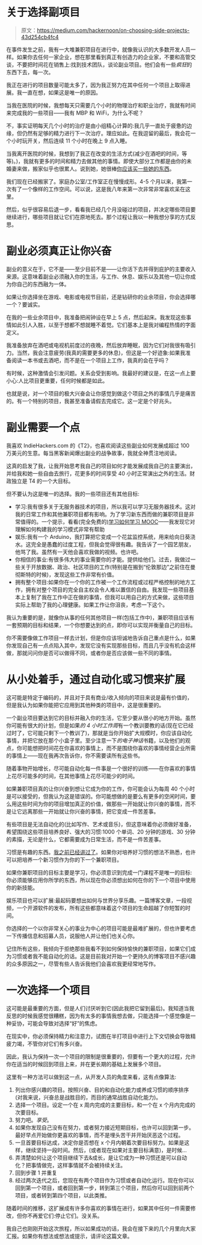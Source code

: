 # 关于选择副项目

> 原文：<https://medium.com/hackernoon/on-choosing-side-projects-43d254cb4fc4>

在事件发生之前，我有一大堆兼职项目在进行中，就像我认识的大多数开发人员一样。如果你去任何一家企业，想在那里看到真正有创造力的企业家，不要和高管交谈，不要把时间花在销售上:找到技术团队，谈论副业项目。他们会有一些*疯狂*的东西下去，每一次。

我正在进行的项目数量可能太多了，因为我正努力在其中任何一个项目上取得进展。我一直在想，如果这是唯一的原因。

当我在医院的时候，我想每天只需要几个小时的物理治疗和职业治疗，我就有时间来完成我的一些项目——我有 MBP 和 WiFi，为什么不呢？

不，事实证明每天几个小时的治疗是由小组精心计算的:我几乎一直处于疲惫的边缘，但仍然有足够的精力进行下一次治疗。理应如此。在我逗留的最后，我会花一个小时玩开关，然后连续 11 个小时在晚上 9 点入睡。

当我离开医院的时候，我想到了我正在改变的生活方式(减少在酒吧的时间，等等)。)，我就有更多的时间和精力去做其他的事情。即使大部分工作都是由你的未婚妻来做，搬家似乎也很累人。说到她，她很棒[你应该买一些她的东西](http://www.classicbecca.com)。

我们现在已经搬家了。家庭办公室/工作室正在慢慢成形。4-5 个月以来，我第一次有了一个像样的工作空间。可以说，这是我八年来第一次非常非常喜欢呆在这里。

然后，似乎很容易后退一步，看看我已经几个月没碰过的项目，并决定哪些项目要继续进行，哪些项目就让它们在原地死去。那个过程让我以一种我想分享的方式反思。

# 副业必须真正让你兴奋

副业的意义在于，它不是——至少目前不是——让你活下去并得到庇护的主要收入来源。这意味着副业必须融入你的生活，与工作、休息、娱乐以及其他一切让你成为你自己的东西融为一体。

如果让你选择坐在游戏、电影或电视节目前，还是钻研你的业余项目，你会选择哪一个？要诚实。

在我的一些业余项目中，我准备把闹钟设在早上 5 点，然后起床。我发现这些事情如此引人入胜，以至于想都不想就睡不着觉。它们基本上是我对编程热情的字面定义。

我准备放弃在酒吧或电视机前度过的夜晚，然后放弃睡眠，因为它们对我很有吸引力。当然，我会注意疲劳(我真的需要更多的休息)，但这是一个好迹象:如果我准备阅读一本书或去酒吧，而不是在一个项目上工作，我真的会在乎吗？

有时候，这种激情会引发问题。关系会受到影响。我最好的建议是，在这一点上要小心:人比项目更重要，任何时候都是如此。

也就是说，对一个项目的极大兴奋会让你感觉到做这个项目之外的事情几乎是痛苦的。有一个特别的项目，我甚至准备请假去完成它。这一定是个好兆头。

# 副业需要一个点

我喜欢 IndieHackers.com 的《T2》，也喜欢阅读这些副业如何发展成超过 100 万美元的生意。每当黑客新闻爆出副业的战争故事，我就全神贯注地阅读。

这真的启发了我，让我开始思考我自己的项目如何才能发展成我自己的主要演出，并给我和她一些自由去旅行，花更多的时间享受 40 小时正常演出之外的生活。财政独立是 T4 的一个大目标。

但不要认为这是唯一的选择。我的一些项目还有其他目标:

*   学习:我有很多关于无服务器技术的项目，所以我可以学习无服务器技术。这对我的日常工作和其他兼职项目都有影响。为了学习新东西而做的兼职项目是非常值得的。一个提示，看看(完全免费的)[学习如何学习 MOOC](https://www.coursera.org/learn/learning-how-to-learn)——我发现它对理解如何构建我的学习模式非常有帮助
*   娱乐:我有一个 Arduino，我打算把它变成一个花盆监控系统，用来给向日葵浇水。这完全是愚蠢的过度工程，但我会觉得很有趣。我告诉了一个园艺朋友，他骂了我。虽然有一天他会喜欢我做的视频。也许吧。
*   你相信的事业:有很多伟大的事业需要你的才能。提供给他们。过去，我做过一些关于开放数据、政治、社区项目的工作(特别是在搬到“伦敦那边”之前住在曼彻斯特的时候)，发现这些工作非常有价值。
*   拥有整个项目:如果你在一个你的工作被一个工作流程或过程严格控制的地方工作，拥有对整个项目的完全自主权会令人难以置信的自由。我发现一些项目基本上复制了我在工作中正在做的事情，但我可以用自己的方式来做，这些项目实际上帮助了我的心理健康。如果工作让你沮丧，考虑一下这个。

我认为重要的是，就像你从事的任何其他项目一样(包括工作中)，兼职项目应该有一套预期的目标和结果，一个你想要达到的点，即你可以实现并衡量自己的目标。

你不需要像做工作项目一样去计划，但是你应该坦诚地告诉自己重点是什么，如果你发现自己有一点点陷入其中，发现它没有实现那些目标，而且几乎没有机会这样做，那就问问你是否可以做得不同，或者你是否应该做一些不同的事情。

# 从小处着手，通过自动化或习惯来扩展

这可能是特定于编码的，并且对于具有商业/收入倾向的项目来说是最有价值的，但是我认为如果你能把它应用到其他种类的项目中，这是很重要的。

一个副业项目要达到它的目标并融入你的生活，它至少要从很小的地方开始。虽然你可能有很大的计划，但是如果*的 4 小时工作周*有一个教训要教的话(现在它已经过时了，它可能只剩下一个教训了)，那就是当你开始扩大规模时，你应该自动化事情，并把它放在那个小盒子里。至少注意一下*的电子神话*书籍，以及他们的观点，你可能想把时间花在你喜欢的事情上，而不是围绕你喜欢的事情经营企业所需的事情上——现在我再次告诉你，你不需要读所有这些书。

随着事物开始增长，尽可能自动化每一件事是一个很好的训练——在你喜欢的事情上花尽可能多的时间，在其他事情上花尽可能少的时间。

如果兼职项目真的让你兴奋到想让它成为你的工作，你可能会认为每周 40 个小时是可以接受的，但我认为这是错误的。你可能想做的是要么有更多的空闲时间，要么用这些时间为你的项目增加真正的价值，做那些一开始就让你兴奋的事情，而不是让它远离那些一开始就让你兴奋的事情，把它变成一件苦差事。

有些项目是无法自动化的(比如写作、艺术或音乐)，但这意味着你必须做好准备，希望围绕这些项目培养良好、强大的习惯:1000 个单词、20 分钟的游戏、30 分钟的素描，无论是什么，它都需要成为日常生活，而不是一件苦差事。

习惯是有趣的东西。[我之前已经讲过了](/@p7r/we-are-what-we-repeatedly-do-excellence-is-not-an-act-but-a-habit-a2bf32d70c7a)。如果你对培养好习惯的想法不熟悉，也许可以把培养一个新习惯作为你的下一个兼职项目。

如果你兼职项目的目标主要是学习，你必须意识到完成一门课程不是唯一的目标:你必须能够应用你所学的东西，所以现在你必须想出如何在你的下一个项目中使用你的新技能。

娱乐项目也可以扩展:最起码要想出如何与世界分享乐趣。一篇博客文章，一段视频，一个开源软件的发布，所有这些都意味着这个项目的生命超越了你短暂的时间。

你选择的一个以你非常关心的事业为中心的项目可能是最难扩展的，但也许要考虑一下传播信息和招募人员，说服他人并让他们也关心你。

记住所有这些，我倾向于拒绝那些我看不到如何保持愉快的兼职项目，如果它们成为习惯或者我不能自动化的话。这是目前我对开始一个更持久的博客项目不感兴趣的众多原因之一，尽管有些人告诉我他们会喜欢我更经常地写作。

# 一次选择一个项目

这可能是最重要的方面，但是人们讨厌听到它(因此我把它留到最后)。我知道当我反思的时候我感觉很糟糕，因为有太多的事情我想去做，只能选择一个感觉像是一种妥协，可能会导致对选择“好”的焦虑。

在现实中，你必须保持精力和注意力，试图在半打项目中进行上下文切换会导致精疲力竭，不管你对它们有多兴奋。

因此，我认为保持一次一个项目的限制是很重要的，但要有一个更大的过程，允许你在适当的时候回到项目上来，并在更长期的基础上发展多个项目。

这里有一种方法可以做到这一点，从开发人员的角度来看，这有点像算法:

1.  列出你感兴趣的项目。按照兴奋、目的和自动化能力或养成习惯的顺序排序(对我来说，兴奋总是战胜目的，而目的通常战胜自动化能力)。
2.  选择一个项目。设定一个在 x 周内完成的主要目标，和一个在 x 个月内完成的次要目标。
3.  努力吧。*享受*。
4.  如果你发现自己没有在努力，或者努力接近短期目标，也许可以回到第一步。最好早点开始做你更喜欢的事情，而不是埋头苦干并开始厌恶这个过程。
5.  一旦首要目标达成，决定你是否想在 x 个月内朝着次要目标努力。如果是这样，继续坚持一段时间。然后，(或者现在如果对主要目标满意)，是时候…
6.  弄清楚如何让这个项目继续下去&成长，是让它成为一种习惯还是可以自动化？把事情做完，这样事情就不会被持续关注。
7.  回到步骤 1 并重复
8.  经过两次迭代之后，您现在有两个项目作为习惯或者自动化运行。现在你可以回到第一个项目，或者回到第一步，转到第三个项目，然后你可以回到前两个项目，或者转到第四个项目，以此类推。

随着时间的推移，这扩展成有许多你喜欢的事情在进行，如果其中任何一件需要修改，但你不再爱它们:停止它们。没关系。

我自己也刚刚开始这次旅程，所以如果成功的话，我会在接下来的几个月里向大家汇报。如果你有想法或想法或提示，请评论这篇文章。
